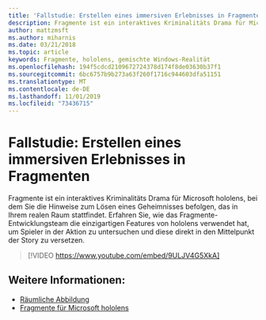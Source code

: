 ```yaml
---
title: 'Fallstudie: Erstellen eines immersiven Erlebnisses in Fragmenten'
description: Fragmente ist ein interaktives Kriminalitäts Drama für Microsoft hololens, bei dem Sie die Hinweise zum Lösen eines Geheimnisses befolgen, das in Ihrem realen Raum stattfindet.
author: mattzmsft
ms.author: miharnis
ms.date: 03/21/2018
ms.topic: article
keywords: Fragmente, hololens, gemischte Windows-Realität
ms.openlocfilehash: 194f5cdcd2109672724378d174f8de03630b37f1
ms.sourcegitcommit: 6bc6757b9b273a63f260f1716c944603dfa51151
ms.translationtype: MT
ms.contentlocale: de-DE
ms.lasthandoff: 11/01/2019
ms.locfileid: "73436715"
---
```

# <a name="case-study---creating-an-immersive-experience-in-fragments"></a>Fallstudie: Erstellen eines immersiven Erlebnisses in Fragmenten

Fragmente ist ein interaktives Kriminalitäts Drama für Microsoft hololens, bei dem Sie die Hinweise zum Lösen eines Geheimnisses befolgen, das in Ihrem realen Raum stattfindet. Erfahren Sie, wie das Fragmente-Entwicklungsteam die einzigartigen Features von hololens verwendet hat, um Spieler in der Aktion zu untersuchen und diese direkt in den Mittelpunkt der Story zu versetzen.



>[!VIDEO https://www.youtube.com/embed/9ULJV4G5XkA]

## <a name="see-also"></a>Weitere Informationen:
* [Räumliche Abbildung](spatial-mapping.md)
* [Fragmente für Microsoft hololens](https://www.microsoft.com/p/fragments/9nblggh5ggm8)
